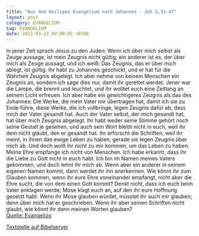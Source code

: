 ```yaml
---
title: "Aus dem Heiligen Evangelium nach Johannes - Joh 5,31-47"
layout: post
category: EVANGELIUM
tag: EVANGELIUM
date: 2023-03-23 09:00:05 +0100
---
```

In jener Zeit sprach Jesus zu den Juden: Wenn ich über mich selbst als Zeuge aussage, ist mein Zeugnis nicht gültig;
ein anderer ist es, der über mich als Zeuge aussagt, und ich weiß: Das Zeugnis, das er über mich ablegt, ist gültig.
Ihr habt zu Johannes geschickt, und er hat für die Wahrheit Zeugnis abgelegt.<!--more-->
Ich aber nehme von keinem Menschen ein Zeugnis an, sondern ich sage dies nur, damit ihr gerettet werdet.
Jener war die Lampe, die brennt und leuchtet, und ihr wolltet euch eine Zeitlang an seinem Licht erfreuen.
Ich aber habe ein gewichtigeres Zeugnis als das des Johannes: Die Werke, die mein Vater mir übertragen hat, damit ich sie zu Ende führe, diese Werke, die ich vollbringe, legen Zeugnis dafür ab, dass mich der Vater gesandt hat.
Auch der Vater selbst, der mich gesandt hat, hat über mich Zeugnis abgelegt. Ihr habt weder seine Stimme gehört noch seine Gestalt je gesehen,
und auch sein Wort bleibt nicht in euch, weil ihr dem nicht glaubt, den er gesandt hat.
Ihr erforscht die Schriften, weil ihr meint, in ihnen das ewige Leben zu haben; gerade sie legen Zeugnis über mich ab.
Und doch wollt ihr nicht zu mir kommen, um das Leben zu haben.
Meine Ehre empfange ich nicht von Menschen.
Ich habe erkannt, dass ihr die Liebe zu Gott nicht in euch habt.
Ich bin im Namen meines Vaters gekommen, und doch lehnt ihr mich ab. Wenn aber ein anderer in seinem eigenen Namen kommt, dann werdet ihr ihn anerkennen.
Wie könnt ihr zum Glauben kommen, wenn ihr eure Ehre voneinander empfangt, nicht aber die Ehre sucht, die von dem einen Gott kommt?
Denkt nicht, dass ich euch beim Vater anklagen werde; Mose klagt euch an, auf den ihr eure Hoffnung gesetzt habt.
Wenn ihr Mose glauben würdet, müsstet ihr auch mir glauben; denn über mich hat er geschrieben.
Wenn ihr aber seinen Schriften nicht glaubt, wie könnt ihr dann meinen Worten glauben?<br>
[Quelle: Evangelizo](https://evangeliumtagfuertag.org/DE/gospel)

[Textstelle auf Bibelserver](https://www.bibleserver.com/EU/Johannes5,31-47)
